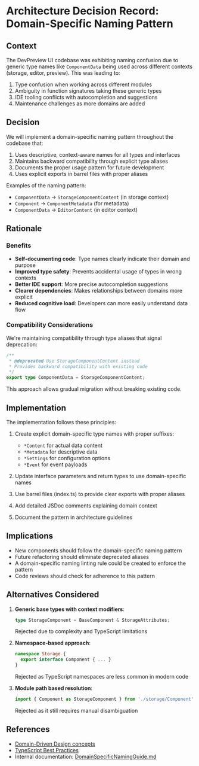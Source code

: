# Architecture Decision Record: Domain-Specific Naming Pattern

## Context

The DevPreview UI codebase was exhibiting naming confusion due to generic type names like `ComponentData` being used across different contexts (storage, editor, preview). This was leading to:

1. Type confusion when working across different modules
2. Ambiguity in function signatures taking these generic types
3. IDE tooling conflicts with autocompletion and suggestions
4. Maintenance challenges as more domains are added

## Decision

We will implement a domain-specific naming pattern throughout the codebase that:

1. Uses descriptive, context-aware names for all types and interfaces
2. Maintains backward compatibility through explicit type aliases
3. Documents the proper usage pattern for future development
4. Uses explicit exports in barrel files with proper aliases

Examples of the naming pattern:
- `ComponentData` → `StorageComponentContent` (in storage context)
- `Component` → `ComponentMetadata` (for metadata)
- `ComponentData` → `EditorContent` (in editor context)

## Rationale

### Benefits

- **Self-documenting code**: Type names clearly indicate their domain and purpose
- **Improved type safety**: Prevents accidental usage of types in wrong contexts
- **Better IDE support**: More precise autocompletion suggestions 
- **Clearer dependencies**: Makes relationships between domains more explicit
- **Reduced cognitive load**: Developers can more easily understand data flow

### Compatibility Considerations

We're maintaining compatibility through type aliases that signal deprecation:

```typescript
/**
 * @deprecated Use StorageComponentContent instead
 * Provides backward compatibility with existing code
 */
export type ComponentData = StorageComponentContent;
```

This approach allows gradual migration without breaking existing code.

## Implementation

The implementation follows these principles:

1. Create explicit domain-specific type names with proper suffixes:
   - `*Content` for actual data content
   - `*Metadata` for descriptive data
   - `*Settings` for configuration options
   - `*Event` for event payloads

2. Update interface parameters and return types to use domain-specific names

3. Use barrel files (index.ts) to provide clear exports with proper aliases

4. Add detailed JSDoc comments explaining domain context

5. Document the pattern in architecture guidelines

## Implications

- New components should follow the domain-specific naming pattern
- Future refactoring should eliminate deprecated aliases
- A domain-specific naming linting rule could be created to enforce the pattern
- Code reviews should check for adherence to this pattern

## Alternatives Considered

1. **Generic base types with context modifiers**:
   ```typescript
   type StorageComponent = BaseComponent & StorageAttributes;
   ```
   Rejected due to complexity and TypeScript limitations

2. **Namespace-based approach**:
   ```typescript 
   namespace Storage { 
     export interface Component { ... } 
   }
   ```
   Rejected as TypeScript namespaces are less common in modern code

3. **Module path based resolution**:
   ```typescript
   import { Component as StorageComponent } from './storage/Component';
   ```
   Rejected as it still requires manual disambiguation

## References

- [Domain-Driven Design concepts](https://martinfowler.com/bliki/DomainDrivenDesign.html)
- [TypeScript Best Practices](https://www.typescriptlang.org/docs/handbook/declaration-files/do-s-and-don-ts.html)
- Internal documentation: [DomainSpecificNamingGuide.md](./DomainSpecificNamingGuide.md)